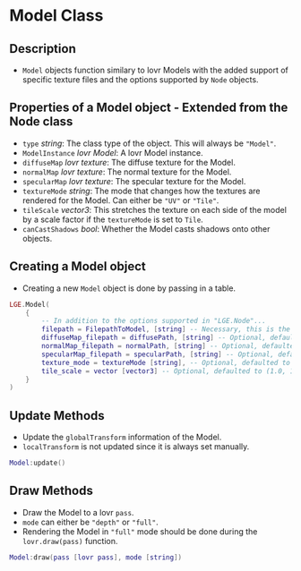 # Model Class

## Description
* ``Model`` objects function similary to lovr Models with the added support of specific texture files and the options supported by ``Node`` objects.

## Properties of a Model object - Extended from the Node class
* ``type`` *string*: The class type of the object. This will always be ``"Model"``.
* ``ModelInstance`` *lovr Model*: A lovr Model instance.
* ``diffuseMap`` *lovr texture*: The diffuse texture for the Model.
* ``normalMap`` *lovr texture*: The normal texture for the Model.
* ``specularMap`` *lovr texture*: The specular texture for the Model.
* ``textureMode`` *string*: The mode that changes how the textures are rendered for the Model. Can either be ``"UV"`` or ``"Tile"``.
* ``tileScale`` *vector3*: This stretches the texture on each side of the model by a scale factor if the ``textureMode`` is set to ``Tile``.
* ``canCastShadows`` *bool*: Whether the Model casts shadows onto other objects.

## Creating a Model object
* Creating a new ``Model`` object is done by passing in a table.
```lua
LGE.Model(
    {
        -- In addition to the options supported in "LGE.Node"...
        filepath = FilepathToModel, [string] -- Necessary, this is the filepath to the Model
        diffuseMap_filepath = diffusePath, [string] -- Optional, defaulted to brick texture in assets_default
        normalMap_filepath = normalPath, [string] -- Optional, defaulted to brick texture in assets_default
        specularMap_filepath = specularPath, [string] -- Optional, defaulted to brick texture in assets_default
        texture_mode = textureMode [string], -- Optional, defaulted to "UV"
        tile_scale = vector [vector3] -- Optional, defaulted to (1.0, 1.0, 1.0)
    }
)
```

## Update Methods
* Update the ``globalTransform`` information of the Model.
* ``localTransform`` is not updated since it is always set manually.
```lua
Model:update()
```

## Draw Methods
* Draw the Model to a lovr ``pass``.
* ``mode`` can either be ``"depth"`` or ``"full"``.
* Rendering the Model in ``"full"`` mode should be done during the ``lovr.draw(pass)`` function.
```lua
Model:draw(pass [lovr pass], mode [string])
```